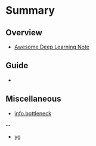 # Summary

## Overview

- [Awesome Deep Learning Note](README.md)

## Guide

- 

## Miscellaneous

- [info.bottleneck](0xff.misc/2017.04.29.information.bottleneck.md)
  
--

- [yg](https://github.com/gyang274/)

